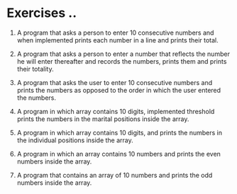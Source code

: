 # Exercises ..

1. A program that asks a person to enter 10 consecutive numbers and when implemented prints each number in a line and prints their total.

2. A program that asks a person to enter a number that reflects the number he will enter thereafter and records the numbers, prints them and prints their totality.

3. A program that asks the user to enter 10 consecutive numbers and prints the numbers as opposed to the order in which the user entered the numbers.

4. A program in which array contains 10 digits, implemented threshold prints the numbers in the marital positions inside the array.

5. A program in which array contains 10 digits, and prints the numbers in the individual positions inside the array.

6. A program in which an array contains 10 numbers and prints the even numbers inside the array.

7. A program that contains an array of 10 numbers and prints the odd numbers inside the array.
